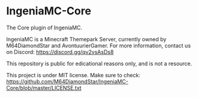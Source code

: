 # IngeniaMC-Core
The Core plugin of IngeniaMC.

IngeniaMC is a Minecraft Themepark Server, currently owned by M64DiamondStar and AvontuurierGamer.
For more information, contact us on Discord: https://discord.gg/qv2vsAsDs8



This repository is public for edicational reasons only, and is not a resource.

This project is under MIT license. Make sure to check: https://github.com/M64DiamondStar/IngeniaMC-Core/blob/master/LICENSE.txt

